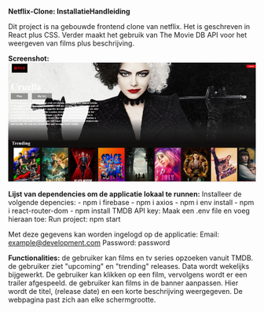 **Netflix-Clone: InstallatieHandleiding**

Dit project is na gebouwde frontend clone van netflix. Het is geschreven in React plus CSS.
Verder maakt het gebruik van The Movie DB API voor het weergeven van films plus beschrijving.

**Screenshot:**
![img.png](img.png)

**Lijst van dependencies om de applicatie lokaal te runnen:**
Installeer de volgende depencies:
        - npm i firebase
        - npm i axios
        - npm i env install
        - npm i react-router-dom
        - npm install
    TMDB API key:
    Maak een .env file en voeg hieraan toe:
    Run project: npm start

Met deze gegevens kan worden ingelogd op de applicatie:
    Email:      example@development.com
    Password:   password

**Functionalities:**
de gebruiker kan films en tv series opzoeken vanuit TMDB.
de gebruiker ziet "upcoming" en "trending" releases. Data wordt wekelijks bijgewerkt.
De gebruiker kan klikken op een film, vervolgens wordt er een trailer afgespeeld.
de gebruiker kan films in de banner aanpassen. Hier wordt de titel, (release date) en 
een korte beschrijving weergegeven.
De webpagina past zich aan elke schermgrootte.


